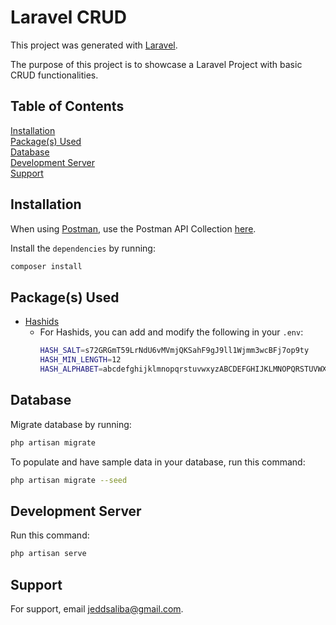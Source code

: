 # Laravel CRUD

This project was generated with [Laravel](https://laravel.com/).

The purpose of this project is to showcase a Laravel Project with basic CRUD functionalities.

## Table of Contents
[Installation](#installation)<br/>
[Package(s) Used](#packages-used)<br/>
[Database](#database)<br/>
[Development Server](#development-server)<br/>
[Support](#support)

<a name="installation"></a>
## Installation
When using [Postman](https://www.postman.com/), use the Postman API Collection [here](https://github.com/jeddsaliba/laravel-crud/blob/master/Laravel_CRUD.postman_collection.json).

Install the `dependencies` by running:

```bash
composer install
```

<a name="packages-used"></a>
## Package(s) Used
- [Hashids](https://packagist.org/packages/hashids/hashids)
    - For Hashids, you can add and modify the following in your `.env`:
      ```bash
      HASH_SALT=s72GRGmT59LrNdU6vMVmjQKSahF9gJ9ll1Wjmm3wcBFj7op9ty
      HASH_MIN_LENGTH=12
      HASH_ALPHABET=abcdefghijklmnopqrstuvwxyzABCDEFGHIJKLMNOPQRSTUVWXYZ1234567890
      ```

<a name="installation"></a>
## Database
Migrate database by running:

```bash
php artisan migrate
```

To populate and have sample data in your database, run this command:

```bash
php artisan migrate --seed
```

<a name="development-server"></a>
## Development Server
Run this command:

```bash
php artisan serve
```

<a name="support"></a>
## Support
For support, email jeddsaliba@gmail.com.
